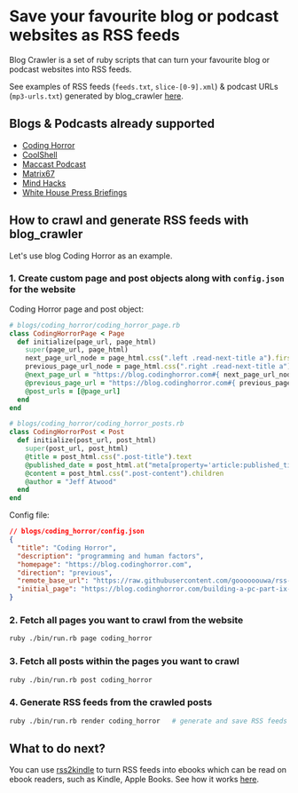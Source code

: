 # Save your favourite blog or podcast websites as RSS feeds

Blog Crawler is a set of ruby scripts that can turn your favourite blog or podcast websites into RSS feeds.

See examples of RSS feeds (`feeds.txt`, `slice-[0-9].xml`) & podcast URLs (`mp3-urls.txt`) generated by blog_crawler [here](https://github.com/goooooouwa/rss-feeds).

## Blogs & Podcasts already supported

- [Coding Horror](https://blog.codinghorror.com)
- [CoolShell](https://coolshell.cn)
- [Maccast Podcast](https://www.maccast.com/category/podcast)
- [Matrix67](http://www.matrix67.com/blog)
- [Mind Hacks](https://mindhacks.cn)
- [White House Press Briefings](https://obamawhitehouse.archives.gov/photos-and-video/video/2017/01/13/11317-white-house-press-briefing?tid=7&x=10&y=11&page=0)

## How to crawl and generate RSS feeds with blog_crawler

Let's use blog Coding Horror as an example.

### 1. Create custom page and post objects along with `config.json` for the website

Coding Horror page and post object:

```ruby
# blogs/coding_horror/coding_horror_page.rb
class CodingHorrorPage < Page
  def initialize(page_url, page_html)
    super(page_url, page_html)
    next_page_url_node = page_html.css(".left .read-next-title a").first
    previous_page_url_node = page_html.css(".right .read-next-title a").first
    @next_page_url = "https://blog.codinghorror.com#{ next_page_url_node.attributes["href"].value }" unless next_page_url_node.nil?
    @previous_page_url = "https://blog.codinghorror.com#{ previous_page_url_node.attributes["href"].value }" unless previous_page_url_node.nil?
    @post_urls = [@page_url]
  end
end

# blogs/coding_horror/coding_horror_posts.rb
class CodingHorrorPost < Post
  def initialize(post_url, post_html)
    super(post_url, post_html)
    @title = post_html.css(".post-title").text
    @published_date = post_html.at("meta[property='article:published_time']")['content']
    @content = post_html.css(".post-content").children
    @author = "Jeff Atwood"
  end
end
```

Config file:

```json
// blogs/coding_horror/config.json
{
  "title": "Coding Horror",
  "description": "programming and human factors",
  "homepage": "https://blog.codinghorror.com",
  "direction": "previous",
  "remote_base_url": "https://raw.githubusercontent.com/goooooouwa/rss-feeds/master/coding_horror",
  "initial_page": "https://blog.codinghorror.com/building-a-pc-part-ix-downsizing/"
}
```

### 2. Fetch all pages you want to crawl from the website

```bash
ruby ./bin/run.rb page coding_horror
```

### 3. Fetch all posts within the pages you want to crawl

```bash
ruby ./bin/run.rb post coding_horror
```

### 4. Generate RSS feeds from the crawled posts

```bash
ruby ./bin/run.rb render coding_horror   # generate and save RSS feeds as `feeds.txt` & `slice-[0-9].xml` in config["our_dir"]
```

## What to do next?

You can use [rss2kindle](https://github.com/goooooouwa/rss2kindle/tree/master) to turn RSS feeds into ebooks which can be read on ebook readers, such as Kindle, Apple Books. See how it works [here](https://github.com/goooooouwa/rss2kindle/blob/master/README.md).
